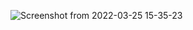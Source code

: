 ![Screenshot from 2022-03-25 15-35-23](https://user-images.githubusercontent.com/79419141/160122004-955a759d-a4fa-4a61-a7c4-19975790370e.png)
